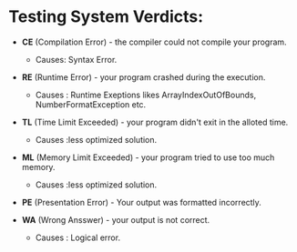 # Testing System Verdicts:

* **CE** (Compilation Error) - the compiler could not compile your program.
  * Causes: Syntax Error.

* **RE** (Runtime Error) - your program crashed during the execution.
    * Causes : Runtime Exeptions likes ArrayIndexOutOfBounds, NumberFormatException etc.

* **TL** (Time Limit Exceeded) - your program didn't exit in the alloted time.
    * Causes :less optimized solution.

* **ML** (Memory Limit Exceeded) - your program tried to use too much memory.
    * Causes :less optimized solution.

* **PE** (Presentation Error) - Your output was formatted incorrectly.

* **WA** (Wrong Ansswer) - your output is not correct.
    * Causes : Logical error.

